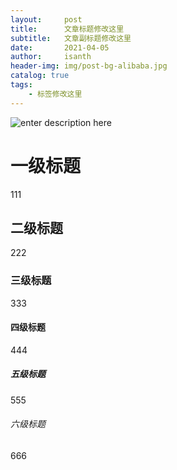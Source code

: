 ```yaml
---
layout:     post
title:      文章标题修改这里
subtitle:   文章副标题修改这里
date:       2021-04-05
author:     isanth
header-img: img/post-bg-alibaba.jpg
catalog: true
tags:
    - 标签修改这里
---
```


![enter description here](https://gitee.com/isanth/my_pic_bed/raw/master/xiaoshujiang/1617632306755.png)

# 一级标题
111
## 二级标题
222
### 三级标题
333
#### 四级标题
444
##### 五级标题
555
###### 六级标题
666